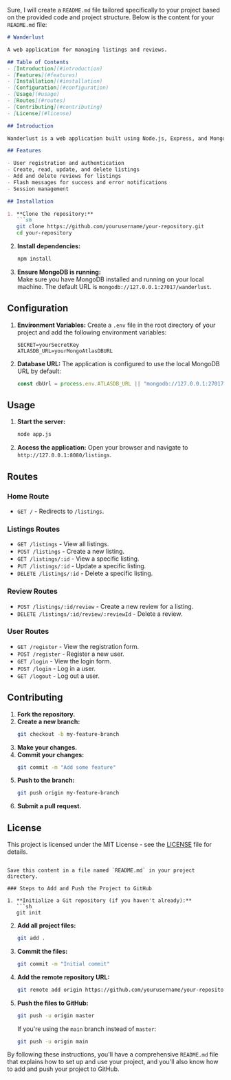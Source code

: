 Sure, I will create a `README.md` file tailored specifically to your project based on the provided code and project structure. Below is the content for your `README.md` file:

```markdown
# Wanderlust

A web application for managing listings and reviews.

## Table of Contents
- [Introduction](#introduction)
- [Features](#features)
- [Installation](#installation)
- [Configuration](#configuration)
- [Usage](#usage)
- [Routes](#routes)
- [Contributing](#contributing)
- [License](#license)

## Introduction

Wanderlust is a web application built using Node.js, Express, and MongoDB. It allows users to create and manage listings and reviews.

## Features

- User registration and authentication
- Create, read, update, and delete listings
- Add and delete reviews for listings
- Flash messages for success and error notifications
- Session management

## Installation

1. **Clone the repository:**
   ```sh
   git clone https://github.com/yourusername/your-repository.git
   cd your-repository
   ```

2. **Install dependencies:**
   ```sh
   npm install
   ```

3. **Ensure MongoDB is running:**  
   Make sure you have MongoDB installed and running on your local machine. The default URL is `mongodb://127.0.0.1:27017/wanderlust`.

## Configuration

1. **Environment Variables:**
   Create a `.env` file in the root directory of your project and add the following environment variables:
   ```plaintext
   SECRET=yourSecretKey
   ATLASDB_URL=yourMongoAtlasDBURL
   ```

2. **Database URL:**
   The application is configured to use the local MongoDB URL by default:
   ```javascript
   const dbUrl = process.env.ATLASDB_URL || "mongodb://127.0.0.1:27017/wanderlust";
   ```

## Usage

1. **Start the server:**
   ```sh
   node app.js
   ```

2. **Access the application:**
   Open your browser and navigate to `http://127.0.0.1:8080/listings`.

## Routes

### Home Route
- `GET /` - Redirects to `/listings`.

### Listings Routes
- `GET /listings` - View all listings.
- `POST /listings` - Create a new listing.
- `GET /listings/:id` - View a specific listing.
- `PUT /listings/:id` - Update a specific listing.
- `DELETE /listings/:id` - Delete a specific listing.

### Review Routes
- `POST /listings/:id/review` - Create a new review for a listing.
- `DELETE /listings/:id/review/:reviewId` - Delete a review.

### User Routes
- `GET /register` - View the registration form.
- `POST /register` - Register a new user.
- `GET /login` - View the login form.
- `POST /login` - Log in a user.
- `GET /logout` - Log out a user.

## Contributing

1. **Fork the repository.**
2. **Create a new branch:**
   ```sh
   git checkout -b my-feature-branch
   ```
3. **Make your changes.**
4. **Commit your changes:**
   ```sh
   git commit -m "Add some feature"
   ```
5. **Push to the branch:**
   ```sh
   git push origin my-feature-branch
   ```
6. **Submit a pull request.**

## License

This project is licensed under the MIT License - see the [LICENSE](LICENSE) file for details.
```

Save this content in a file named `README.md` in your project directory.

### Steps to Add and Push the Project to GitHub

1. **Initialize a Git repository (if you haven't already):**
   ```sh
   git init
   ```

2. **Add all project files:**
   ```sh
   git add .
   ```

3. **Commit the files:**
   ```sh
   git commit -m "Initial commit"
   ```

4. **Add the remote repository URL:**
   ```sh
   git remote add origin https://github.com/yourusername/your-repository.git
   ```

5. **Push the files to GitHub:**
   ```sh
   git push -u origin master
   ```
   If you're using the `main` branch instead of `master`:
   ```sh
   git push -u origin main
   ```

By following these instructions, you'll have a comprehensive `README.md` file that explains how to set up and use your project, and you'll also know how to add and push your project to GitHub.